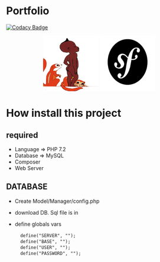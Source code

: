 # Portfolio
[![Codacy Badge](https://api.codacy.com/project/badge/Grade/884620ae94a6467fa883f758568a566c)](https://app.codacy.com/manual/borgine/Portfolio?utm_source=github.com&utm_medium=referral&utm_content=kirokou/Portfolio&utm_campaign=Badge_Grade_Dashboard)

<p align="center">
<img src = "public/front/images/kirokou.png"  width="150" height="150"  title = "" alt = "kirokou">
<img src = "public/front/images/symfony.png"  width="150" height="150" title = "" alt = "sf5">
</p>

# How install this project

## required
- Language => PHP 7.2
- Database => MySQL 
- Composer
- Web Server

## DATABASE
- Create Model/Manager/config.php
- download DB. Sql file is in
- define globals vars


        define("SERVER", "");
        define("BASE", "");
        define("USER", "");
        define("PASSWORD", "");

